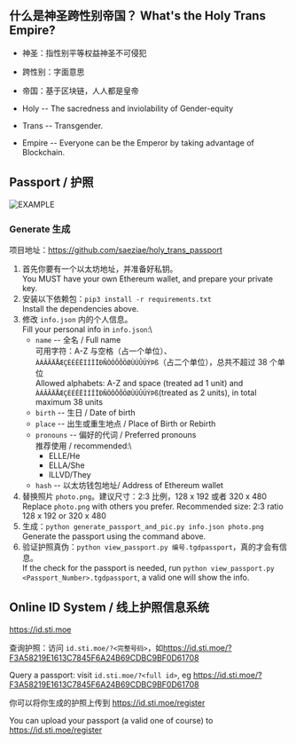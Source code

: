 ## 什么是神圣跨性别帝国？ What's the Holy Trans Empire?

- 神圣：指性别平等权益神圣不可侵犯
- 跨性别：字面意思
- 帝国：基于区块链，人人都是皇帝

- Holy -- The sacredness and inviolability of Gender-equity
- Trans -- Transgender.
- Empire -- Everyone can be the Emperor by taking advantage of Blockchain.

## Passport / 护照

![EXAMPLE](example.jpg)

### Generate 生成

项目地址：<https://github.com/saeziae/holy_trans_passport>

1. 首先你要有一个以太坊地址，并准备好私钥。\
   You MUST have your own Ethereum wallet, and prepare your private key.
1. 安装以下依赖包：`pip3 install -r requirements.txt`\
   Install the dependencies above.
1. 修改 `info.json` 内的个人信息。 \
   Fill your personal info in `info.json`:\
   - `name` -- 全名 / Full name\
     可用字符：A-Z 与空格（占一个单位）、`ÀÁÂÃÄÅÆÇÈÉÊËÌÍÎÏÐÑÒÓÔÕÖØÙÚÛÜÝÞß`（占二个单位），总共不超过 38 个单位\
     Allowed alphabets: A-Z and space (treated ad 1 unit) and `ÀÁÂÃÄÅÆÇÈÉÊËÌÍÎÏÐÑÒÓÔÕÖØÙÚÛÜÝÞß`(treated as 2 units), in total maximum 38 units
   - `birth` -- 生日 / Date of birth
   - `place` -- 出生或重生地点 / Place of Birth or Rebirth
   - `pronouns` -- 偏好的代词 / Preferred pronouns\
     推荐使用 / recommended:\
     - ELLE/He
     - ELLA/She
     - ILLVD/They
   - `hash` -- 以太坊钱包地址/ Address of Ethereum wallet
1. 替换照片 `photo.png`。建议尺寸：2:3 比例，128 x 192 或者 320 x 480\
   Replace `photo.png` with others you prefer. Recommended size: 2:3 ratio 128 x 192 or 320 x 480
1. 生成：`python generate_passport_and_pic.py info.json photo.png` \
   Generate the passport using the command above.
1. 验证护照真伪：`python view_passport.py 编号.tgdpassport`，真的才会有信息。\
   If the check for the passport is needed, run `python view_passport.py <Passport_Number>.tgdpassport`, a valid one will show the info.

## Online ID System / 线上护照信息系统

<https://id.sti.moe>

查询护照：访问 `id.sti.moe/?<完整号码>`，如<https://id.sti.moe/?F3A58219E1613C7845F6A24B69CDBC9BF0D61708>

Query a passport: visit `id.sti.moe/?<full id>`, eg <https://id.sti.moe/?F3A58219E1613C7845F6A24B69CDBC9BF0D61708>

你可以将你生成的护照上传到 <https://id.sti.moe/register>

You can upload your passport (a valid one of course) to <https://id.sti.moe/register>
